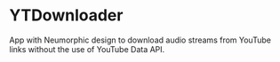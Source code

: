 # YTDownloader

App with Neumorphic design to download audio streams from YouTube links without the use of YouTube Data API.

